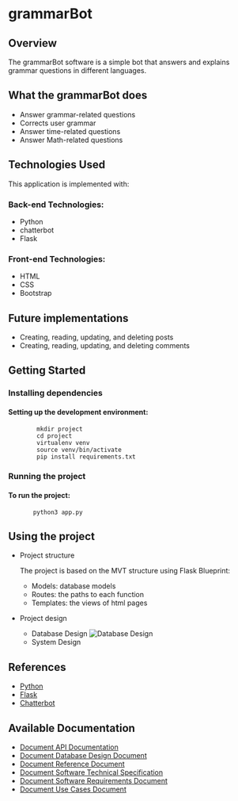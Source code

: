 # grammarBot
 ## Overview
The grammarBot software is a simple bot that answers and explains grammar questions in different languages.

## What the grammarBot does

- Answer grammar-related questions
- Corrects user grammar
- Answer time-related questions
- Answer Math-related questions





## Technologies Used

This application is implemented with:

### Back-end Technologies:

- Python
- chatterbot
- Flask

### Front-end Technologies:

- HTML
- CSS
- Bootstrap

<!-- 
## Challenges
- Challenge:
- Challenge: 
-->

## Future implementations 

   - Creating, reading, updating, and deleting posts
   - Creating, reading, updating, and deleting comments
   

  
     
## Getting Started

### Installing dependencies

#### Setting up the development environment:

            mkdir project
            cd project
            virtualenv venv
            source venv/bin/activate
            pip install requirements.txt
       
  ### Running the project
  #### To run the project:
           python3 app.py

## Using the project
   - Project structure
     
     The project is based on the MVT structure using Flask Blueprint:
     
     - Models: database models
     - Routes: the paths to each function
     - Templates: the views of html pages
       
   - Project design
     
     - Database Design
       ![Database Design]()
     - System Design

## References
   - [Python](https://www.python.org/)
   - [Flask](https://flask.palletsprojects.com/en/stable/)
   - [Chatterbot](https://docs.chatterbot.us/)
     

## Available Documentation
   - [Document API Documentation]()
   - [Document Database Design Document]()
   - [Document Reference Document]()
   - [Document Software Technical Specification]()
   - [Document Software Requirements Document]()
   - [Document Use Cases Document]()









